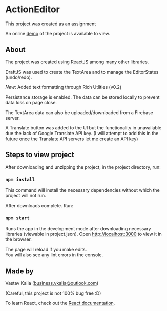 # ActionEditor 

This project was created as an assignment

An online [demo](https://c0rrupt3d.github.io/ActionEditor/) of the project is available to view.


## About

The project was created using ReactJS among many other libraries.

DraftJS was used to create the TextArea and to manage the EditorStates (undo/redo).

_New_: Added text formatting through Rich Utlities (v0.2)

Persistance storage is enabled. The data can be stored locally to prevent data loss on page close.

The TextArea data can also be uploaded/downloaded from a Firebase server.

A Translate button was added to the UI but the functionality in unavailable due the lack of Google Translate API key.
(I will attempt to add this in the future once the Translate API servers let me create an API key) 


## Steps to view project

After downloading  and unzipping the project, in the project directory, run:

### `npm install`

This command will install the necessary dependencies without which the project will not run.

After downloads complete. Run:

### `npm start`

Runs the app in the development mode after downloading necessary libraries (viewable in project.json).
Open [http://localhost:3000](http://localhost:3000) to view it in the browser.

The page will reload if you make edits.\
You will also see any lint errors in the console.

## Made by

Vastav Kalia (business.vkalia@outlook.com)

(Careful, this project is not 100% bug free :D)






To learn React, check out the [React documentation](https://reactjs.org/).

